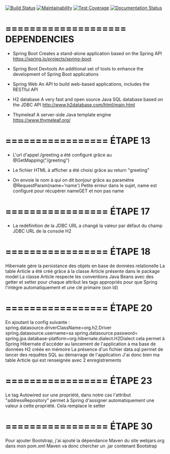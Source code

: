 [![Build Status](https://travis-ci.com/gfresnais/POO_TP_DM_SpringBoot.svg?token=5K17HmxMpZcxFUnn27Gu&branch=master)](https://travis-ci.com/gfresnais/POO_TP_DM_SpringBoot) [![Maintainability](https://api.codeclimate.com/v1/badges/a8e53cb3dee738ce134f/maintainability)](https://codeclimate.com/github/gfresnais/POO_TP_DM_SpringBoot/maintainability) [![Test Coverage](https://api.codeclimate.com/v1/badges/a8e53cb3dee738ce134f/test_coverage)](https://codeclimate.com/github/gfresnais/POO_TP_DM_SpringBoot/test_coverage) [![Documentation Status](https://readthedocs.org/projects/poo-tp-dm-springboot/badge/?version=latest)](https://poo-tp-dm-springboot.readthedocs.io/en/latest/?badge=latest)

====================
    DEPENDENCIES 
====================
- Spring Boot
    Creates a stand-alone application based on the Spring API
    https://spring.io/projects/spring-boot

- Spring Boot Devtools
    An additional set of tools to enhance the development of Spring Boot applications

- Spring Web
    An API to build web-based applications, includes the RESTful API
    
- H2 database
    A very fast and open source Java SQL database based on the JDBC API
    http://www.h2database.com/html/main.html
    
- Thymeleaf
    A server-side Java template engine
    https://www.thymeleaf.org/
 

=================
    ÉTAPE 13
================= 
- L'url d'appel /greeting a été configuré grâce au @GetMapping("/greeting")

- Le fichier HTML à afficher a été choisi grâce au return "greeting"

- On envoie le nom à qui on dit bonjour grâce au paramètre @RequestParam(name='name')
    Petite erreur dans le sujet, name est configuré pour récupérer nameGET et non pas name

=================
    ÉTAPE 17
================= 
- La redéfinition de la JDBC URL a changé la valeur par défaut du champ JDBC URL de la console H2

=================
    ÉTAPE 18
================= 
Hibernate gère la persistance des objets en base de données relationelle
La table Article a été créé grâce à la classe Article présente dans le package model
La classe Article respecte les conventions Java Beans avec des getter et setter pour chaque attribut 
les tags appropriés pour que Spring l'intègre automatiquement et une clé primaire (son Id)

=================
    ÉTAPE 20
================= 
En ajoutant la config suivante :
    spring.datasource.driverClassName=org.h2.Driver
    spring.datasource.username=sa
    spring.datasource.password=
    spring.jpa.database-platform=org.hibernate.dialect.H2Dialect
cela permet à Spring Hibernate d'accéder au lancement de l'application à ma base de données H2 créée en mémoire
La présence d'un fichier data.sql permet de lancer des requêtes SQL au démarrage de l'application
J'ai donc bien ma table Article qui est renseignée avec 2 enregistrements

=================
    ÉTAPE 23
================= 
Le tag Autowired sur une propriété, dans notre cas l'attribut "addressRepository" permet à Spring d'assigner
automatiquement une valeur à cette propriété. Cela remplace le setter

=================
    ÉTAPE 30
================= 
Pour ajouter Bootstrap, j'ai ajouté la dépendance Maven du site webjars.org dans mon pom.xml
Maven va donc chercher un .jar contenant Bootstrap
